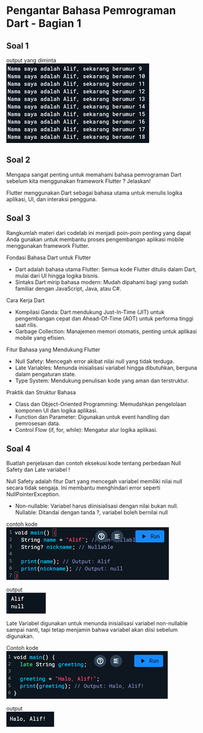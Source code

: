# Pengantar Bahasa Pemrograman Dart - Bagian 1

## Soal 1

output yang diminta <br>
![Output yang diminta](img/soal1.png)

## Soal 2

Mengapa sangat penting untuk memahami bahasa pemrograman Dart sebelum kita menggunakan framework Flutter ? Jelaskan!

Flutter menggunakan Dart sebagai bahasa utama untuk menulis logika aplikasi, UI, dan interaksi pengguna.

## Soal 3

Rangkumlah materi dari codelab ini menjadi poin-poin penting yang dapat Anda gunakan untuk membantu proses pengembangan aplikasi mobile menggunakan framework Flutter.

Fondasi Bahasa Dart untuk Flutter

- Dart adalah bahasa utama Flutter: Semua kode Flutter ditulis dalam Dart, mulai dari UI hingga logika bisnis.
- Sintaks Dart mirip bahasa modern: Mudah dipahami bagi yang sudah familiar dengan JavaScript, Java, atau C#.

Cara Kerja Dart

- Kompilasi Ganda: Dart mendukung Just-In-Time (JIT) untuk pengembangan cepat dan Ahead-Of-Time (AOT) untuk performa tinggi saat rilis.
- Garbage Collection: Manajemen memori otomatis, penting untuk aplikasi mobile yang efisien.

Fitur Bahasa yang Mendukung Flutter

- Null Safety: Mencegah error akibat nilai null yang tidak terduga.
- Late Variables: Menunda inisialisasi variabel hingga dibutuhkan, berguna dalam pengaturan state.
- Type System: Mendukung penulisan kode yang aman dan terstruktur.

Praktik dan Struktur Bahasa

- Class dan Object-Oriented Programming: Memudahkan pengelolaan komponen UI dan logika aplikasi.
- Function dan Parameter: Digunakan untuk event handling dan pemrosesan data.
- Control Flow (if, for, while): Mengatur alur logika aplikasi.

## Soal 4

Buatlah penjelasan dan contoh eksekusi kode tentang perbedaan Null Safety dan Late variabel !

Null Safety
adalah fitur Dart yang mencegah variabel memiliki nilai null secara tidak sengaja. Ini membantu menghindari error seperti NullPointerException.

- Non-nullable: Variabel harus diinisialisasi dengan nilai bukan null.
  Nullable: Ditandai dengan tanda ?, variabel boleh bernilai null

contoh kode <br>
![Null Safety](img/nullsafety.png)

output <br>
![Null Safety](img/outputnull.png)

Late Variabel
digunakan untuk menunda inisialisasi variabel non-nullable sampai nanti, tapi tetap menjamin bahwa variabel akan diisi sebelum digunakan.

Contoh kode <br>
![Late Variabel](img/LateVariabel.png)

output <br>
![Null Safety](img/OutputLate.png)
